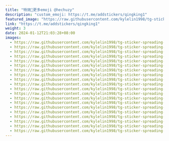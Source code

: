 ```yaml
---
title: "特效💜更多emoji @hechuzy"
description: "custom_emoji: https://t.me/addstickers/qingking1"
featured_image: "https://raw.githubusercontent.com/kylelin1998/tg-sticker-spreading-worldwide-images/main/img/676022b0-2937-4f97-8dc7-17c92425af4a.jpg"
link: "https://t.me/addstickers/qingking1"
weight: 3
date: 2024-01-12T21:03:28+08:00
images:
  - https://raw.githubusercontent.com/kylelin1998/tg-sticker-spreading-worldwide-images/main/img/676022b0-2937-4f97-8dc7-17c92425af4a.jpg
  - https://raw.githubusercontent.com/kylelin1998/tg-sticker-spreading-worldwide-images/main/img/e41091c2-7287-491c-a477-bf5db3d9dc45.jpg
  - https://raw.githubusercontent.com/kylelin1998/tg-sticker-spreading-worldwide-images/main/img/28ac7a69-4ecf-4dbd-b878-6b993130e77a.jpg
  - https://raw.githubusercontent.com/kylelin1998/tg-sticker-spreading-worldwide-images/main/img/239ab6ac-d457-4dcc-a950-eb285e2dfbe1.jpg
  - https://raw.githubusercontent.com/kylelin1998/tg-sticker-spreading-worldwide-images/main/img/245c9823-97ab-4e9f-85ba-d38532a7347b.jpg
  - https://raw.githubusercontent.com/kylelin1998/tg-sticker-spreading-worldwide-images/main/img/1874f9c5-7bb9-455c-99cb-7ad1a0cf6b86.jpg
  - https://raw.githubusercontent.com/kylelin1998/tg-sticker-spreading-worldwide-images/main/img/5c5b3c16-d7b5-4aeb-b3a0-1bcb28941def.jpg
  - https://raw.githubusercontent.com/kylelin1998/tg-sticker-spreading-worldwide-images/main/img/042f898b-71c8-42eb-85b1-68ebfbc35a65.jpg
  - https://raw.githubusercontent.com/kylelin1998/tg-sticker-spreading-worldwide-images/main/img/7d375cb0-50c1-4494-bb03-c09b3366b524.jpg
  - https://raw.githubusercontent.com/kylelin1998/tg-sticker-spreading-worldwide-images/main/img/da5b5125-ab83-4ff4-b2b9-3c933f80a256.jpg
  - https://raw.githubusercontent.com/kylelin1998/tg-sticker-spreading-worldwide-images/main/img/0b56213d-48bd-4e47-b05c-115f2353a099.jpg
  - https://raw.githubusercontent.com/kylelin1998/tg-sticker-spreading-worldwide-images/main/img/a7956808-47af-4022-9b08-44cc7958a9a9.jpg
  - https://raw.githubusercontent.com/kylelin1998/tg-sticker-spreading-worldwide-images/main/img/4837cad2-e4e8-469c-8c0f-c080af34d2b6.jpg
  - https://raw.githubusercontent.com/kylelin1998/tg-sticker-spreading-worldwide-images/main/img/82cf2541-41c3-4854-b3f0-b020c5b3896d.jpg
  - https://raw.githubusercontent.com/kylelin1998/tg-sticker-spreading-worldwide-images/main/img/13611053-1d73-469a-a72b-fbd5c2bacc74.jpg
  - https://raw.githubusercontent.com/kylelin1998/tg-sticker-spreading-worldwide-images/main/img/0cf8976d-c9ce-4d68-bf3a-5754918929a6.jpg
  - https://raw.githubusercontent.com/kylelin1998/tg-sticker-spreading-worldwide-images/main/img/d5f53d3a-3caa-4692-a356-f0daf753c687.jpg
  - https://raw.githubusercontent.com/kylelin1998/tg-sticker-spreading-worldwide-images/main/img/360c1cbd-01e4-42c7-802f-633b6079aae4.jpg
  - https://raw.githubusercontent.com/kylelin1998/tg-sticker-spreading-worldwide-images/main/img/c26795f0-9383-477a-9608-d4279f0e28d3.jpg
  - https://raw.githubusercontent.com/kylelin1998/tg-sticker-spreading-worldwide-images/main/img/9698d828-8d1c-4e7e-9b28-683743690308.jpg
---
```

